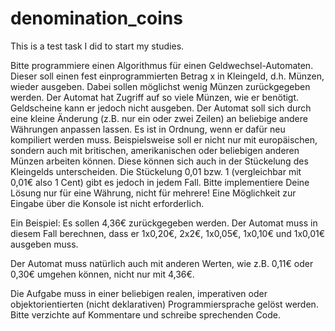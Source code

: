# denomination_coins

This is a test task I did to start my studies. 

Bitte programmiere einen Algorithmus für einen Geldwechsel-Automaten. Dieser soll einen fest einprogrammierten Betrag x in Kleingeld, d.h. Münzen, wieder ausgeben. Dabei sollen möglichst wenig Münzen zurückgegeben werden. 
Der Automat hat Zugriff auf so viele Münzen, wie er benötigt. Geldscheine kann er jedoch nicht ausgeben. 
Der Automat soll sich durch eine kleine Änderung (z.B. nur ein oder zwei Zeilen) an beliebige andere Währungen anpassen lassen. Es ist in Ordnung, wenn er dafür neu kompiliert werden muss. Beispielsweise soll er nicht nur mit europäischen, sondern auch mit britischen, amerikanischen oder beliebigen anderen Münzen arbeiten können. Diese können sich auch in der Stückelung des Kleingelds unterscheiden. Die Stückelung 0,01 bzw. 1 (vergleichbar mit 0,01€ also 1 Cent) gibt es jedoch in jedem Fall. 
Bitte implementiere Deine Lösung nur für eine Währung, nicht für mehrere!
Eine Möglichkeit zur Eingabe über die Konsole ist nicht erforderlich.

Ein Beispiel: 
Es sollen 4,36€ zurückgegeben werden. 
Der Automat muss in diesem Fall berechnen, dass er 1x0,20€, 2x2€, 1x0,05€, 1x0,10€ und 1x0,01€ ausgeben muss.

Der Automat muss natürlich auch mit anderen Werten, wie z.B. 0,11€ oder 0,30€ umgehen können, nicht nur mit 4,36€.

Die Aufgabe muss in einer beliebigen realen, imperativen oder objektorientierten (nicht deklarativen) Programmiersprache gelöst werden. Bitte verzichte auf Kommentare und schreibe sprechenden Code. 
